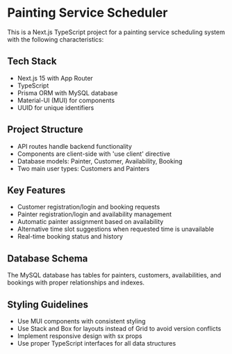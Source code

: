 <!-- Use this file to provide workspace-specific custom instructions to Copilot. For more details, visit https://code.visualstudio.com/docs/copilot/copilot-customization#_use-a-githubcopilotinstructionsmd-file -->

# Painting Service Scheduler

This is a Next.js TypeScript project for a painting service scheduling system with the following characteristics:

## Tech Stack
- Next.js 15 with App Router
- TypeScript
- Prisma ORM with MySQL database
- Material-UI (MUI) for components
- UUID for unique identifiers

## Project Structure
- API routes handle backend functionality
- Components are client-side with 'use client' directive
- Database models: Painter, Customer, Availability, Booking
- Two main user types: Customers and Painters

## Key Features
- Customer registration/login and booking requests
- Painter registration/login and availability management
- Automatic painter assignment based on availability
- Alternative time slot suggestions when requested time is unavailable
- Real-time booking status and history

## Database Schema
The MySQL database has tables for painters, customers, availabilities, and bookings with proper relationships and indexes.

## Styling Guidelines
- Use MUI components with consistent styling
- Use Stack and Box for layouts instead of Grid to avoid version conflicts
- Implement responsive design with sx props
- Use proper TypeScript interfaces for all data structures
